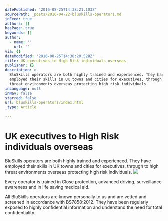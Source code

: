 ```yaml
---
datePublished: '2016-08-25T14:38:21.103Z'
sourcePath: _posts/2016-04-22-bluskills-operators.md
inFeed: true
authors: []
hasPage: true
keywords: []
author:
  - name: ''
    url: ''
via: {}
dateModified: '2016-08-25T14:38:20.528Z'
title: UK executives to High Risk individuals overseas
publisher: {}
description: >-
  BluSkills operators are both highly trained and experienced. They have
  employed their skills in UK towns and cities for executives, through to high
  threat environments overseas protecting high risk individuals.
inLanguage: null
inNav: false
starred: false
url: bluskills-operators/index.html
_type: Article

---
```

# UK executives to High Risk individuals overseas

BluSkills operators are both highly trained and experienced. They have employed their skills in UK towns and cities for executives, through to high threat environments overseas protecting high risk individuals.
![](https://the-grid-user-content.s3-us-west-2.amazonaws.com/e059a6c9-45f6-40ca-91be-bbbe0b41c7e0.jpg)

Every operator is trained in Close protection, advanced driving, surveillance awareness and in life saving medical aid.

All BluSkills operators are known personally to us and are vetted and screened in accordance with BS7858:2012\. They have been regularly exposed to highly confidential information and understand the need for total confidentiality.